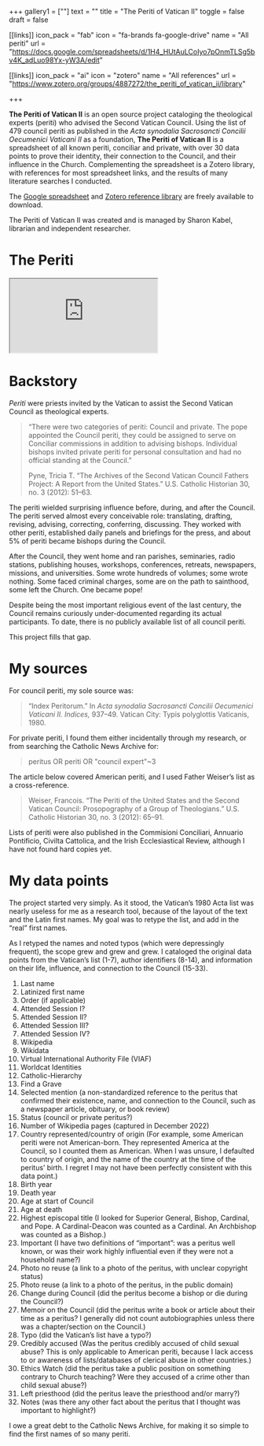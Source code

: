 +++
gallery1 = [""]
text = ""
title = "The Periti of Vatican II"
toggle = false
draft = false 

[[links]]
icon_pack = "fab"
icon = "fa-brands fa-google-drive"
name = "All periti"
url = "https://docs.google.com/spreadsheets/d/1H4_HUtAuLCoIyo7pOnmTLSg5bv4K_adLuo98Yx-yW3A/edit"

[[links]]
icon_pack = "ai"
icon = "zotero"
name = "All references"
url = "https://www.zotero.org/groups/4887272/the_periti_of_vatican_ii/library"

+++

**The Periti of Vatican II** is an open source project cataloging the theological experts (periti) who advised the Second Vatican Council. Using the list of 479 council periti as published in the _Acta synodalia Sacrosancti Concilii Oecumenici Vaticani II_ as a foundation, **The Periti of Vatican II** is a spreadsheet of all known periti, conciliar and private, with over 30 data points to prove their identity, their connection to the Council, and their influence in the Church. Complementing the spreadsheet is a Zotero library, with references for most spreadsheet links, and the results of many literature searches I conducted. 

The [Google spreadsheet](https://docs.google.com/spreadsheets/d/1H4_HUtAuLCoIyo7pOnmTLSg5bv4K_adLuo98Yx-yW3A/edit) and [Zotero reference library](https://www.zotero.org/groups/4887272/the_periti_of_vatican_ii/library) are freely available to download. 

The Periti of Vatican II  was created and is managed by Sharon Kabel, librarian and independent researcher. 

# The Periti 

<iframe src="https://docs.google.com/spreadsheets/d/e/2PACX-1vQaSXWa7qzK9H6NjfR2K_qzPuIG7Skz0k8VTSSGPhZg0cyeHjX_ra-tv7ghOhAC40hJKsy4OyLXYLQ8/pubhtml?gid=0&amp;single=true&amp;widget=true&amp;headers=false"></iframe>

# Backstory 

_Periti_ were priests invited by the Vatican to assist the Second Vatican Council as theological experts. 

> “There were two categories of periti: Council and private. The pope appointed the Council periti, they could be assigned to serve on Conciliar commissions in addition to advising bishops. Individual bishops invited private periti for personal consultation and had no official standing at the Council.”
> 
> Pyne, Tricia T. “The Archives of the Second Vatican Council Fathers Project: A Report from the United States.” U.S. Catholic Historian 30, no. 3 (2012): 51–63.

The periti wielded surprising influence before, during, and after the Council. The periti served almost every conceivable role: translating, drafting, revising, advising, correcting, conferring, discussing. They worked with other periti, established daily panels and briefings for the press, and about 5% of periti became bishops during the Council. 

After the Council, they went home and ran parishes,  seminaries, radio stations, publishing houses, workshops, conferences, retreats, newspapers, missions, and universities. Some wrote hundreds of volumes; some wrote nothing. Some faced criminal charges, some are on the path to sainthood, some left the Church. One became pope! 

Despite being the most important religious event of the last century, the Council remains curiously under-documented regarding its actual participants. To date, there is no publicly available list of all council periti.

This project fills that gap.

# My sources 

For council periti, my sole source was: 

> “Index Peritorum.” In _Acta synodalia Sacrosancti Concilii Oecumenici Vaticani II. Indices,_ 937–49. Vatican City: Typis polyglottis Vaticanis, 1980.

For private periti, I found them either incidentally through my research, or from searching the Catholic News Archive for: 

> peritus OR periti OR "council expert"~3

The article below covered American periti, and I used Father Weiser’s list as a cross-reference. 

> Weiser, Francois. “The Periti of the United States and the Second Vatican Council: Prosopography of a Group of Theologians.” U.S. Catholic Historian 30, no. 3 (2012): 65–91.

Lists of periti were also published in the Commisioni Conciliari, Annuario Pontificio, Civilta Cattolica, and the Irish Ecclesiastical Review, although I have not found hard copies yet. 

# My data points

The project started very simply. As it stood, the Vatican’s 1980 Acta list was nearly useless for me as a research tool, because of the layout of the text and the Latin first names. My goal was to retype the list, and add in the “real” first names. 

As I retyped the names and noted typos (which were depressingly frequent), the scope grew and grew and grew. I cataloged the original data points from the Vatican’s list (1-7), author identifiers (8-14), and information on their life, influence, and connection to the Council (15-33). 

1. Last name 
2.  Latinized first name 
3.  Order (if applicable)
4.  Attended Session I?
5.  Attended Session II?
6.  Attended Session III?
7.  Attended Session IV?
8.  Wikipedia
9.  Wikidata
10.  Virtual International Authority File (VIAF)
11.  Worldcat Identities 
12.  Catholic-Hierarchy
13.  Find a Grave
14.  Selected mention (a non-standardized reference to the peritus that confirmed their existence, name, and connection to the Council, such as a newspaper article, obituary, or book review) 
15.  Status (council or private peritus?)
16.  Number of Wikipedia pages (captured in December 2022)
17.  Country represented/country of origin (For example, some American periti were not American-born. They represented America at the Council, so I counted them as American. When I was unsure, I defaulted to country of origin, and the name of the country at the time of the peritus’ birth. I regret I may not have been perfectly consistent with this data point.)
18.  Birth year 
19.  Death year 
20.  Age at start of Council
21.  Age at death 
22.  Highest episcopal title (I looked for Superior General, Bishop, Cardinal, and Pope. A Cardinal-Deacon was counted as a Cardinal. An Archbishop was counted as a Bishop.) 
23.  Important (I have two definitions of “important”: was a peritus well known, or was their work highly influential even if they were not a household name?)
24.  Photo no reuse (a link to a photo of the peritus, with unclear copyright status)
25. Photo reuse (a link to a photo of the peritus, in the public domain)
26. Change during Council (did the peritus become a bishop or die during the Council?)
27. Memoir on the Council (did the peritus write a book or article about their time as a peritus? I generally did not count autobiographies unless there was a chapter/section on the Council.) 
28. Typo (did the Vatican’s list have a typo?)
29. Credibly accused (Was the peritus credibly accused of child sexual abuse? This is only applicable to American periti, because I lack access to or awareness of lists/databases of clerical abuse in other countries.) 
30. Ethics Watch (did the peritus take a public position on something contrary to Church teaching? Were they accused of a crime other than child sexual abuse?) 
31. Left priesthood (did the peritus leave the priesthood and/or marry?) 
32. Notes (was there any other fact about the peritus that I thought was important to highlight?)

I owe a great debt to the Catholic News Archive, for making it so simple to find the first names of so many periti. 

